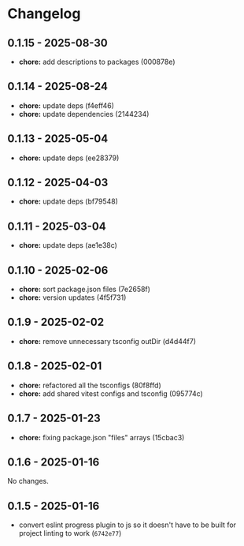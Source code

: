 # Changelog

## 0.1.15 - 2025-08-30

- __chore:__ add descriptions to packages (000878e)

## 0.1.14 - 2025-08-24

- __chore:__ update deps (f4eff46)
- __chore:__ update dependencies (2144234)

## 0.1.13 - 2025-05-04

- __chore:__ update deps (ee28379)

## 0.1.12 - 2025-04-03

- __chore:__ update deps (bf79548)

## 0.1.11 - 2025-03-04

- __chore:__ update deps (ae1e38c)

## 0.1.10 - 2025-02-06

- __chore:__ sort package.json files (7e2658f)
- __chore:__ version updates (4f5f731)

## 0.1.9 - 2025-02-02

- __chore:__ remove unnecessary tsconfig outDir (d4d44f7)

## 0.1.8 - 2025-02-01

- __chore:__ refactored all the tsconfigs (80f8ffd)
- __chore:__ add shared vitest configs and tsconfig (095774c)

## 0.1.7 - 2025-01-23

- __chore:__ fixing package.json "files" arrays (15cbac3)

## 0.1.6 - 2025-01-16

No changes.

## 0.1.5 - 2025-01-16

- convert eslint progress plugin to js so it doesn't have to be built for project linting to work (`6742e77`)

